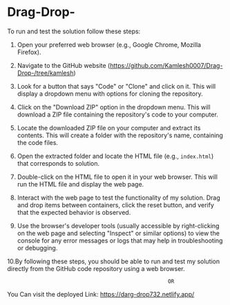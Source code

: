 # Drag-Drop-

To run and test the solution follow these steps:

1. Open your preferred web browser (e.g., Google Chrome, Mozilla Firefox).

2. Navigate to the GitHub website (https://github.com/Kamlesh0007/Drag-Drop-/tree/kamlesh) 

3. Look for a button that says "Code" or "Clone" and click on it. This will display a dropdown menu with options for cloning the repository.

4. Click on the "Download ZIP" option in the dropdown menu. This will download a ZIP file containing the repository's code to your computer.

5. Locate the downloaded ZIP file on your computer and extract its contents. This will create a folder with the repository's name, containing the code files.

6. Open the extracted folder and locate the HTML file (e.g., `index.html`) that corresponds to solution.

7. Double-click on the HTML file to open it in your web browser. This will run the HTML file and display the web page.

8. Interact with the web page to test the functionality of my solution. Drag and drop items between containers, click the reset button, and verify that the expected behavior is observed.

9. Use the browser's developer tools (usually accessible by right-clicking on the web page and selecting "Inspect" or similar options) to view the console for any error messages or logs that may help in troubleshooting or debugging.

10.By following these steps, you should be able to run and test my solution directly from the GitHub code repository using a web browser.

                                                        OR
You Can visit the deployed Link: https://darg-drop732.netlify.app/

